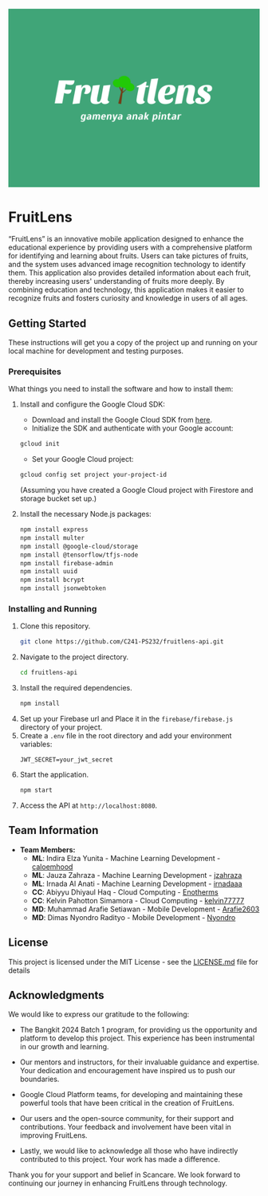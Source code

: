 ![fruitlens Logo](fruitlens.png)

# FruitLens
“FruitLens” is an innovative mobile application designed to enhance the educational experience by providing users with a comprehensive platform for identifying and learning about fruits. Users can take pictures of fruits, and the system uses advanced image recognition technology to identify them. This application also provides detailed information about each fruit, thereby increasing users' understanding of fruits more deeply. By combining education and technology, this application makes it easier to recognize fruits and fosters curiosity and knowledge in users of all ages.

## Getting Started

These instructions will get you a copy of the project up and running on your local machine for development and testing purposes.

### Prerequisites

What things you need to install the software and how to install them:

1. Install and configure the Google Cloud SDK:
    - Download and install the Google Cloud SDK from [here](https://dl.google.com/dl/cloudsdk/channels/rapid/GoogleCloudSDKInstaller.exe).
    - Initialize the SDK and authenticate with your Google account:
   
    ```bash
    gcloud init
    ```
   
    - Set your Google Cloud project:
   
    ```bash
    gcloud config set project your-project-id
    ```
   
    (Assuming you have created a Google Cloud project with Firestore and storage bucket set up.)

2. Install the necessary Node.js packages:
    ```bash
    npm install express
    npm install multer
    npm install @google-cloud/storage
    npm install @tensorflow/tfjs-node
    npm install firebase-admin
    npm install uuid
    npm install bcrypt
    npm install jsonwebtoken
    ```

### Installing and Running

1. Clone this repository.
    ```bash
    git clone https://github.com/C241-PS232/fruitlens-api.git
    ```
2. Navigate to the project directory.
    ```bash
    cd fruitlens-api
    ```
3. Install the required dependencies.
    ```bash
    npm install
    ```
4. Set up your Firebase url and Place it in the `firebase/firebase.js` directory of your project.
5. Create a `.env` file in the root directory and add your environment variables:
    ```
    JWT_SECRET=your_jwt_secret
    ```
6. Start the application.
    ```bash
    npm start
    ```
7. Access the API at `http://localhost:8080`.

## Team Information
- **Team Members:**
  - **ML**: Indira Elza Yunita - Machine Learning Development - [caloemhood](https://github.com/caloemhood)
  - **ML**: Jauza Zahraza - Machine Learning Development - [jzahraza](https://github.com/jzahraza)
  - **ML**: Irnada Al Anati - Machine Learning Development - [irnadaaa](https://github.com/irnadaaa)
  - **CC**: Abiyyu Dhiyaul Haq - Cloud Computing - [Enotherms](https://github.com/Enotherms)
  - **CC**: Kelvin Pahotton Simamora - Cloud Computing - [kelvin77777](https://github.com/kelvin77777)
  - **MD**: Muhammad Arafie Setiawan - Mobile Development - [Arafie2603](https://github.com/Arafie2603)
  - **MD**: Dimas Nyondro Radityo - Mobile Development - [Nyondro](https://github.com/Nyondro)

## License

This project is licensed under the MIT License - see the [LICENSE.md](LICENSE) file for details

## Acknowledgments

We would like to express our gratitude to the following:
- The Bangkit 2024 Batch 1 program, for providing us the opportunity and platform to develop this project. This experience has been instrumental in our growth and learning.

- Our mentors and instructors, for their invaluable guidance and expertise. Your dedication and encouragement have inspired us to push our boundaries.

- Google Cloud Platform teams, for developing and maintaining these powerful tools that have been critical in the creation of FruitLens.

- Our users and the open-source community, for their support and contributions. Your feedback and involvement have been vital in improving FruitLens.

- Lastly, we would like to acknowledge all those who have indirectly contributed to this project. Your work has made a difference.

Thank you for your support and belief in Scancare. We look forward to continuing our journey in enhancing FruitLens through technology.
